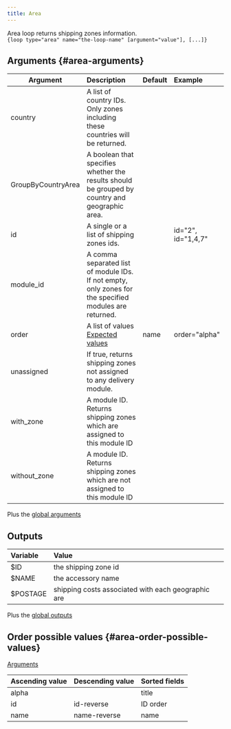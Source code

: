 ```yaml
---
title: Area
---
```


Area loop returns shipping zones information.  
`{loop type="area" name="the-loop-name" [argument="value"], [...]}`

## Arguments {#area-arguments}

| Argument             | Description                                                                                            | Default | Example            |
| ---------------------|:-------------------------------------------------------------------------------------------------------| :------ | :----------------- |
| country              | A list of country IDs. Only zones including these countries will be returned.                          |         |                    |
| GroupByCountryArea   | A boolean that specifies whether the results should be grouped by country and geographic area.         |         |                    |
| id                   | A single or a list of shipping zones ids.                                                              |         | id="2", id="1,4,7" |
| module_id            | A comma separated list of module IDs. If not empty, only zones for the specified modules are returned. |         |                    |
| order                | A list of values <br/> [Expected values](#area-order-possible-values)                                  | name    | order="alpha"      |
| unassigned           | If true, returns shipping zones not assigned to any delivery module.                                   |         |                    |
| with_zone            | A module ID. Returns shipping zones which are assigned to this module ID                               |         |                    |
| without_zone         | A module ID. Returns shipping zones which are not assigned to this module ID                           |         |                    |

Plus the [global arguments](./global_arguments)

## Outputs

| Variable   | Value                                               |
| :--------  | :---------------------------------------------------|
| $ID        | the shipping zone id                                |
| $NAME      | the accessory name                                  |
| $POSTAGE   | shipping costs associated with each geographic are  |

Plus the [global outputs](./global_outputs)

## Order possible values {#area-order-possible-values}

[Arguments](#area-arguments)

| Ascending value | Descending value  | Sorted fields |
|-----------------|-------------------|:--------------|
| alpha           |                   |  title        |
| id              | id-reverse        |  ID order     |
| name            | name-reverse      |  name         |
